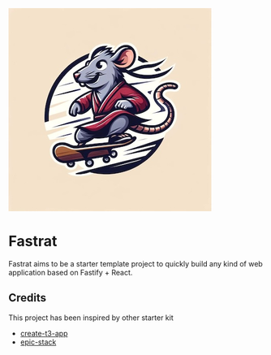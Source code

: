 ![A rat on a skateboard](./logo.jpg)

# Fastrat

Fastrat aims to be a starter template project to quickly build any kind of web application based on Fastify + React.

## Credits

This project has been inspired by other starter kit

- [create-t3-app](https://github.com/t3-oss/create-t3-app)
- [epic-stack](https://github.com/epicweb-dev/epic-stack)
